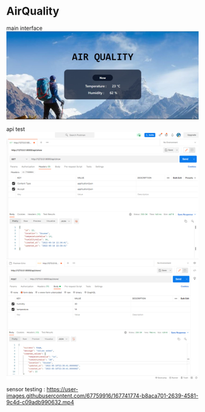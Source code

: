 # AirQuality
main interface 
![alt_text](https://github.com/asmaakremi/AirQuality/blob/master/interface.png)

api test
![alt_text](https://github.com/asmaakremi/AirQuality/blob/master/postmanGetApiTest.png)
![alt_text](https://github.com/asmaakremi/AirQuality/blob/master/postmanStoreApiTest.png)




sensor testing :
https://user-images.githubusercontent.com/67759916/167741774-b8aca701-2639-4581-9c4d-c09adb990632.mp4







